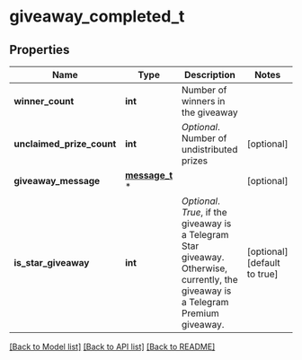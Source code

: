 # giveaway_completed_t

## Properties
Name | Type | Description | Notes
------------ | ------------- | ------------- | -------------
**winner_count** | **int** | Number of winners in the giveaway | 
**unclaimed_prize_count** | **int** | *Optional*. Number of undistributed prizes | [optional] 
**giveaway_message** | [**message_t**](message.md) \* |  | [optional] 
**is_star_giveaway** | **int** | *Optional*. *True*, if the giveaway is a Telegram Star giveaway. Otherwise, currently, the giveaway is a Telegram Premium giveaway. | [optional] [default to true]

[[Back to Model list]](../README.md#documentation-for-models) [[Back to API list]](../README.md#documentation-for-api-endpoints) [[Back to README]](../README.md)


